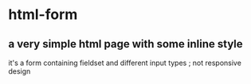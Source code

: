 # html-form
## a very simple html page with some inline style
it's a form containing fieldset and different input types ;
not responsive design
